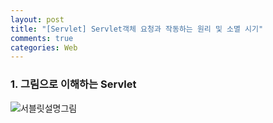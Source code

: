 ```yaml
---
layout: post
title: "[Servlet] Servlet객체 요청과 작동하는 원리 및 소멸 시기"
comments: true
categories: Web
---
```


### 1. 그림으로 이해하는 Servlet
![서블릿설명그림](https://nokbeondev.github.io/img/Web_Servlet.JPG)
